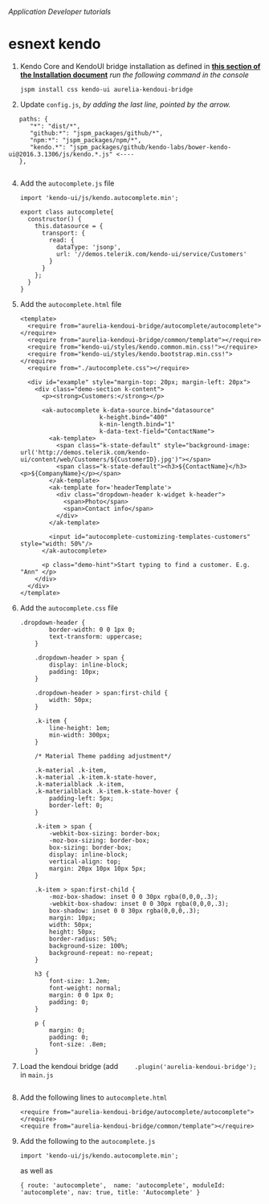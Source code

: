 _Application Developer tutorials_
# esnext kendo

1. Kendo Core and KendoUI bridge installation as defined in **[this section of the Installation document](https://aurelia-ui-toolkits.gitbooks.io/kendo-ui-sdk-installation/content/installation/installing%20kendo/advanced/core/jspm.html)** _run the following command in the console_

   ```
   jspm install css kendo-ui aurelia-kendoui-bridge
   ```

3. Update `config.js`, _by adding the last line, pointed by the arrow._

 ```
    paths: {
       "*": "dist/*",
       "github:*": "jspm_packages/github/*",
       "npm:*": "jspm_packages/npm/*",
       "kendo.*": "jspm_packages/github/kendo-labs/bower-kendo-ui@2016.3.1306/js/kendo.*.js" <----
    },
    
 ```
4. Add the `autocomplete.js` file
    ```
    import 'kendo-ui/js/kendo.autocomplete.min';

    export class autocomplete{
      constructor() {
        this.datasource = {
          transport: {
            read: {
              dataType: 'jsonp',
              url: '//demos.telerik.com/kendo-ui/service/Customers'
            }
          }
        };
      }	
    }
    ```

5. Add the `autocomplete.html` file
    ```
    <template>
      <require from="aurelia-kendoui-bridge/autocomplete/autocomplete"></require>
      <require from="aurelia-kendoui-bridge/common/template"></require>
      <require from="kendo-ui/styles/kendo.common.min.css!"></require>
      <require from="kendo-ui/styles/kendo.bootstrap.min.css!"></require>
      <require from="./autocomplete.css"></require>

      <div id="example" style="margin-top: 20px; margin-left: 20px">
        <div class="demo-section k-content">
          <p><strong>Customers:</strong></p>

          <ak-autocomplete k-data-source.bind="datasource"
                          k-height.bind="400"
                          k-min-length.bind="1"
                          k-data-text-field="ContactName">
            <ak-template>
              <span class="k-state-default" style="background-image: url('http://demos.telerik.com/kendo-ui/content/web/Customers/${CustomerID}.jpg')"></span>
              <span class="k-state-default"><h3>${ContactName}</h3><p>${CompanyName}</p></span>
            </ak-template>
            <ak-template for='headerTemplate'>
              <div class="dropdown-header k-widget k-header">
                <span>Photo</span>
                <span>Contact info</span>
              </div>
            </ak-template>

            <input id="autocomplete-customizing-templates-customers" style="width: 50%"/>
          </ak-autocomplete>

          <p class="demo-hint">Start typing to find a customer. E.g. "Ann" </p>
        </div>
      </div>
    </template>
    ```

6. Add the `autocomplete.css` file
    ```
    .dropdown-header {
            border-width: 0 0 1px 0;
            text-transform: uppercase;
        }

        .dropdown-header > span {
            display: inline-block;
            padding: 10px;
        }

        .dropdown-header > span:first-child {
            width: 50px;
        }

        .k-item {
            line-height: 1em;
            min-width: 300px;
        }

        /* Material Theme padding adjustment*/

        .k-material .k-item,
        .k-material .k-item.k-state-hover,
        .k-materialblack .k-item,
        .k-materialblack .k-item.k-state-hover {
            padding-left: 5px;
            border-left: 0;
        }

        .k-item > span {
            -webkit-box-sizing: border-box;
            -moz-box-sizing: border-box;
            box-sizing: border-box;
            display: inline-block;
            vertical-align: top;
            margin: 20px 10px 10px 5px;
        }

        .k-item > span:first-child {
            -moz-box-shadow: inset 0 0 30px rgba(0,0,0,.3);
            -webkit-box-shadow: inset 0 0 30px rgba(0,0,0,.3);
            box-shadow: inset 0 0 30px rgba(0,0,0,.3);
            margin: 10px;
            width: 50px;
            height: 50px;
            border-radius: 50%;
            background-size: 100%;
            background-repeat: no-repeat;
        }

        h3 {
            font-size: 1.2em;
            font-weight: normal;
            margin: 0 0 1px 0;
            padding: 0;
        }

        p {
            margin: 0;
            padding: 0;
            font-size: .8em;
        }

    ```

7. Load the kendoui bridge (add `    .plugin('aurelia-kendoui-bridge');` in `main.js`
    ```
    ```

8. Add the following lines to `autocomplete.html`
    ```
    <require from="aurelia-kendoui-bridge/autocomplete/autocomplete"></require>
    <require from="aurelia-kendoui-bridge/common/template"></require>  
    ```
9. Add the following to the `autocomplete.js`

    ```
    import 'kendo-ui/js/kendo.autocomplete.min';
    ```
    as well as 
    ````
    { route: 'autocomplete',  name: 'autocomplete', moduleId: 'autocomplete', nav: true, title: 'Autocomplete' }

    ````






